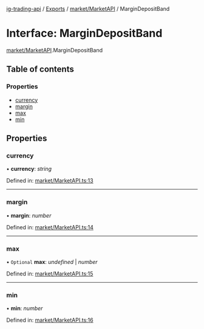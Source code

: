 [ig-trading-api](../README.md) / [Exports](../modules.md) / [market/MarketAPI](../modules/market_marketapi.md) / MarginDepositBand

# Interface: MarginDepositBand

[market/MarketAPI](../modules/market_marketapi.md).MarginDepositBand

## Table of contents

### Properties

- [currency](market_marketapi.margindepositband.md#currency)
- [margin](market_marketapi.margindepositband.md#margin)
- [max](market_marketapi.margindepositband.md#max)
- [min](market_marketapi.margindepositband.md#min)

## Properties

### currency

• **currency**: _string_

Defined in: [market/MarketAPI.ts:13](https://github.com/bennycode/ig-trading-api/blob/bea509e/src/market/MarketAPI.ts#L13)

---

### margin

• **margin**: _number_

Defined in: [market/MarketAPI.ts:14](https://github.com/bennycode/ig-trading-api/blob/bea509e/src/market/MarketAPI.ts#L14)

---

### max

• `Optional` **max**: _undefined_ \| _number_

Defined in: [market/MarketAPI.ts:15](https://github.com/bennycode/ig-trading-api/blob/bea509e/src/market/MarketAPI.ts#L15)

---

### min

• **min**: _number_

Defined in: [market/MarketAPI.ts:16](https://github.com/bennycode/ig-trading-api/blob/bea509e/src/market/MarketAPI.ts#L16)
